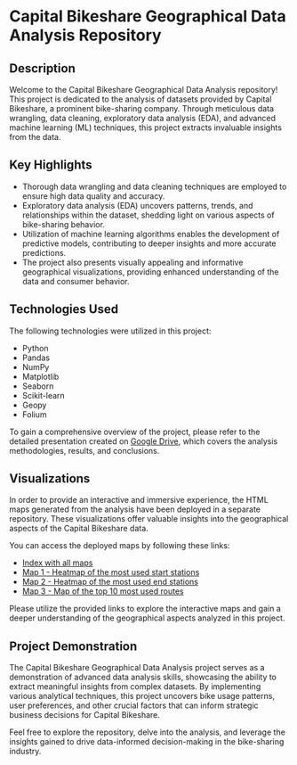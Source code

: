 # Capital Bikeshare Geographical Data Analysis Repository

## Description
Welcome to the Capital Bikeshare Geographical Data Analysis repository! This project is dedicated to the analysis of datasets provided by Capital Bikeshare, a prominent bike-sharing company. Through meticulous data wrangling, data cleaning, exploratory data analysis (EDA), and advanced machine learning (ML) techniques, this project extracts invaluable insights from the data.

## Key Highlights
- Thorough data wrangling and data cleaning techniques are employed to ensure high data quality and accuracy.
- Exploratory data analysis (EDA) uncovers patterns, trends, and relationships within the dataset, shedding light on various aspects of bike-sharing behavior.
- Utilization of machine learning algorithms enables the development of predictive models, contributing to deeper insights and more accurate predictions.
- The project also presents visually appealing and informative geographical visualizations, providing enhanced understanding of the data and consumer behavior.

## Technologies Used
The following technologies were utilized in this project:
- Python
- Pandas
- NumPy
- Matplotlib
- Seaborn
- Scikit-learn
- Geopy
- Folium

To gain a comprehensive overview of the project, please refer to the detailed presentation created on [Google Drive](https://docs.google.com/presentation/d/16Be6PCbYlEYCRZDVwhnmD-bKaGoXuirvMLQARd8zNAk/edit?usp=sharing), which covers the analysis methodologies, results, and conclusions.

## Visualizations
In order to provide an interactive and immersive experience, the HTML maps generated from the analysis have been deployed in a separate repository. These visualizations offer valuable insights into the geographical aspects of the Capital Bikeshare data.

You can access the deployed maps by following these links:
- [Index with all maps](https://capital-bike-sharing-maps.netlify.app)
- [Map 1 - Heatmap of the most used start stations](https://capital-bike-sharing-maps.netlify.app/heatmap-start-stations/topstart)
- [Map 2 - Heatmap of the most used end stations](https://capital-bike-sharing-maps.netlify.app/heatmap-end-stations/topend)
- [Map 3 - Map of the top 10 most used routes](https://capital-bike-sharing-maps.netlify.app/top-10-used-routes/topused)


Please utilize the provided links to explore the interactive maps and gain a deeper understanding of the geographical aspects analyzed in this project.

## Project Demonstration
The Capital Bikeshare Geographical Data Analysis project serves as a demonstration of advanced data analysis skills, showcasing the ability to extract meaningful insights from complex datasets. By implementing various analytical techniques, this project uncovers bike usage patterns, user preferences, and other crucial factors that can inform strategic business decisions for Capital Bikeshare.

Feel free to explore the repository, delve into the analysis, and leverage the insights gained to drive data-informed decision-making in the bike-sharing industry.

